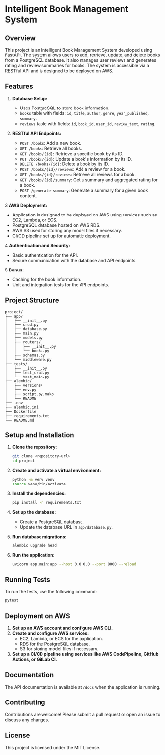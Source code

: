 
# Intelligent Book Management System

## Overview
This project is an Intelligent Book Management System developed using FastAPI. The system allows users to add, retrieve, update, and delete books from a PostgreSQL database. It also manages user reviews and generates rating and review summaries for books. The system is accessible via a RESTful API and is designed to be deployed on AWS.

## Features
1. **Database Setup:**
   - Uses PostgreSQL to store book information.
   - `books` table with fields: `id`, `title`, `author`, `genre`, `year_published`, `summary`.
   - `reviews` table with fields: `id`, `book_id`, `user_id`, `review_text`, `rating`.

2. **RESTful API Endpoints:**
   - `POST /books`: Add a new book.
   - `GET /books`: Retrieve all books.
   - `GET /books/{id}`: Retrieve a specific book by its ID.
   - `PUT /books/{id}`: Update a book's information by its ID.
   - `DELETE /books/{id}`: Delete a book by its ID.
   - `POST /books/{id}/reviews`: Add a review for a book.
   - `GET /books/{id}/reviews`: Retrieve all reviews for a book.
   - `GET /books/{id}/summary`: Get a summary and aggregated rating for a book.
   - `POST /generate-summary`: Generate a summary for a given book content.

3   **AWS Deployment:**
   - Application is designed to be deployed on AWS using services such as EC2, Lambda, or ECS.
   - PostgreSQL database hosted on AWS RDS.
   - AWS S3 used for storing any model files if necessary.
   - CI/CD pipeline set up for automatic deployment.

4   **Authentication and Security:**
   - Basic authentication for the API.
   - Secure communication with the database and API endpoints.

5   **Bonus:**
   - Caching for the book information.
   - Unit and integration tests for the API endpoints.

## Project Structure
```
project/
├── app/
│   ├── __init__.py
│   ├── crud.py
│   ├── database.py
│   ├── main.py
│   ├── models.py
│   ├── routers/
│   │   ├── __init__.py
│   │   └── books.py
│   ├── schemas.py
│   └── middleware.py
├── tests/
│   ├── __init__.py
│   ├── test_crud.py
│   └── test_main.py
├── alembic/
│   ├── versions/
│   ├── env.py
│   ├── script.py.mako
│   └── README
├── .env
├── alembic.ini
├── Dockerfile
├── requirements.txt
└── README.md
```

## Setup and Installation
1. **Clone the repository:**
   ```bash
   git clone <repository-url>
   cd project
   ```

2. **Create and activate a virtual environment:**
   ```bash
   python -m venv venv
   source venv/bin/activate
   ```

3. **Install the dependencies:**
   ```bash
   pip install -r requirements.txt
   ```

4. **Set up the database:**
   - Create a PostgreSQL database.
   - Update the database URL in `app/database.py`.

5. **Run database migrations:**
   ```bash
   alembic upgrade head
   ```

6. **Run the application:**
   ```bash
   uvicorn app.main:app --host 0.0.0.0 --port 8000 --reload
   ```

## Running Tests
To run the tests, use the following command:
```bash
pytest
```

## Deployment on AWS
1. **Set up an AWS account and configure AWS CLI.**
2. **Create and configure AWS services:**
   - EC2, Lambda, or ECS for the application.
   - RDS for the PostgreSQL database.
   - S3 for storing model files if necessary.
3. **Set up a CI/CD pipeline using services like AWS CodePipeline, GitHub Actions, or GitLab CI.**

## Documentation
The API documentation is available at `/docs` when the application is running.

## Contributing
Contributions are welcome! Please submit a pull request or open an issue to discuss any changes.

## License
This project is licensed under the MIT License.
